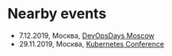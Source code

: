 # Nearby events

- 7.12.2019, Москва, [DevOpsDays Moscow](https://devopsdays.ru/home)
- 29.11.2019, Москва, [Kubernetes Conference](https://corp.mail.ru/ru/press/events/at-kubernetes-conference/)
